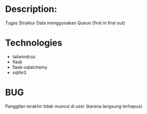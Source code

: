 # Description:
Tugas Struktur Data menggunakan Queue (first in first out)

# Technologies
- tailwindcss
- flask
- flask-sqlalchemy
- sqlite3

# BUG
Panggilan terakhir tidak muncul di user (karena langsung terhapus)